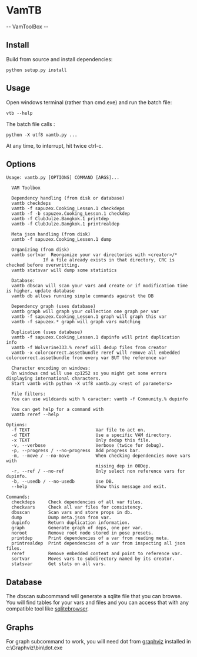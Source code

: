 # VamTB

-- VamToolBox --

## Install
Build from source and install dependencies:
````
python setup.py install
````

## Usage
Open windows terminal (rather than cmd.exe) and run the batch file:
```
vtb --help
```
The batch file calls :
````
python -X utf8 vamtb.py ...
````

At any time, to interrupt, hit twice ctrl-c.

## Options
```text
Usage: vamtb.py [OPTIONS] COMMAND [ARGS]...

  VAM Toolbox

  Dependency handling (from disk or database)
  vamtb checkdeps
  vamtb -f sapuzex.Cooking_Lesson.1 checkdeps
  vamtb -f -b sapuzex.Cooking_Lesson.1 checkdep
  vamtb -f ClubJulze.Bangkok.1 printdep
  vamtb -f ClubJulze.Bangkok.1 printrealdep

  Meta json handling (from disk)
  vamtb -f sapuzex.Cooking_Lesson.1 dump

  Organizing (from disk)
  vamtb sortvar  Reorganize your var directories with <creator>/*
              If a file already exists in that directory, CRC is checked before overwritting.
  vamtb statsvar will dump some statistics

  Database:
  vamtb dbscan will scan your vars and create or if modification time is higher, update database
  vamtb db allows running simple commands against the DB

  Dependency graph (uses database)
  vamtb graph will graph your collection one graph per var
  vamtb -f sapuzex.Cooking_Lesson.1 graph will graph this var
  vamtb -f sapuzex.* graph will graph vars matching

  Duplication (uses database)
  vamtb -f sapuzex.Cooking_Lesson.1 dupinfo will print duplication info
  vamtb -f Wolverine333.% reref will dedup files from creator
  vamtb -x colorcorrect.assetbundle reref will remove all embedded colorcorrect.assetbundle from every var BUT the reference var

  Character encoding on windows:
  On windows cmd will use cp1252 so you might get some errors displaying international characters.
  Start vamtb with python -X utf8 vamtb.py <rest of parameters>

  File filters:
  You can use wildcards with % caracter: vamtb -f Community.% dupinfo

  You can get help for a command with
  vamtb reref --help

Options:
  -f TEXT                         Var file to act on.
  -d TEXT                         Use a specific VAM directory.
  -x TEXT                         Only dedup this file.
  -v, --verbose                   Verbose (twice for debug).
  -p, --progress / --no-progress  Add progress bar.
  -m, --move / --no-move          When checking dependencies move vars with
                                  missing dep in 00Dep.
  -r, --ref / --no-ref            Only select non reference vars for dupinfo.
  -b, --usedb / --no-usedb        Use DB.
  --help                          Show this message and exit.

Commands:
  checkdeps     Check dependencies of all var files.
  checkvars     Check all var files for consistency.
  dbsscan       Scan vars and store props in db.
  dump          Dump meta.json from var.
  dupinfo       Return duplication information.
  graph         Generate graph of deps, one per var.
  noroot        Remove root node stored in pose presets.
  printdep      Print dependencies of a var from reading meta.
  printrealdep  Print dependencies of a var from inspecting all json files.
  reref         Remove embedded content and point to reference var.
  sortvar       Moves vars to subdirectory named by its creator.
  statsvar      Get stats on all vars.
```
## Database
The dbscan subcommand will generate a sqlite file that you can browse. You will find tables for your vars and files and you can access that with any compatible tool like [sqlitebrowser](https://sqlitebrowser.org/).

## Graphs
For graph subcommand to work, you will need dot from [graphviz](https://www.graphviz.org/download/) installed in c:\Graphviz\bin\dot.exe